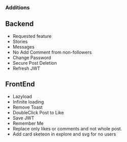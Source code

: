 ### Additions

## Backend

- Requested feature
- Stories
- Messages
- No Add Comment from non-followers
- Change Password
- Secure Post Deletion
- Refresh JWT

## FrontEnd

- Lazyload
- Infinite loading
- Remove Toast
- DoubleClick Post to Like
- Save JWT
- Remember Me
- Replace only likes or comments and not whole post.
- Add card sketeon in explore and svg for no users
